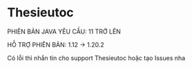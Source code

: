 # Thesieutoc

PHIÊN BẢN JAVA YÊU CẦU: 11 TRỞ LÊN

HỖ TRỢ PHIÊN BẢN: 1.12 -> 1.20.2

Có lỗi thì nhắn tin cho support Thesieutoc hoặc tạo Issues nha
